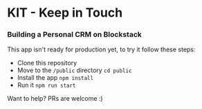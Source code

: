 # KIT - Keep in Touch
### Building a Personal CRM on Blockstack

This app isn't ready for production yet, to try it follow these steps:

* Clone this repository
* Move to the `/public` directory `cd public`
* Install the app `npm install`
* Run it `npm run start`


Want to help? PRs are welcome :)
